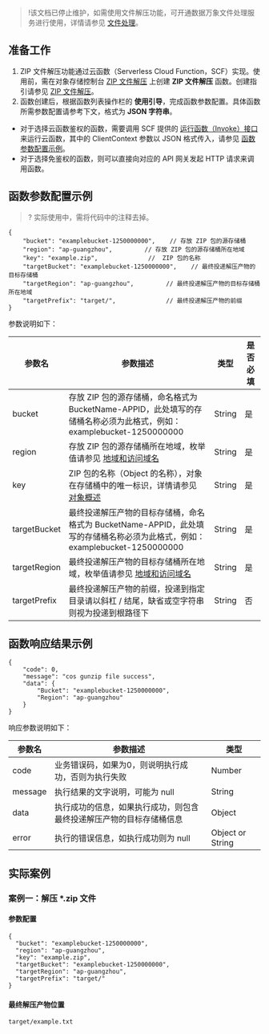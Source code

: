 >!该文档已停止维护，如需使用文件解压功能，可开通数据万象文件处理服务进行使用，详情请参见 [文件处理](https://cloud.tencent.com/document/product/436/82326)。


## 准备工作

1. ZIP 文件解压功能通过云函数（Serverless Cloud Function，SCF）实现。使用前，需在对象存储控制台 [ZIP 文件解压](https://console.cloud.tencent.com/cos5/application/cosGunzipApi) 上创建 **ZIP 文件解压** 函数。创建指引请参见 [ZIP 文件解压](https://cloud.tencent.com/document/product/436/67101)。
2. 函数创建后，根据函数列表操作栏的 **使用引导**，完成函数参数配置。具体函数所需参数配置请参考下文，格式为 **JSON 字符串**。
 - 对于选择云函数鉴权的函数，需要调用 SCF 提供的 [运行函数（Invoke）接口 ](https://cloud.tencent.com/document/api/583/17243) 来运行云函数，其中的 ClientContext 参数以 JSON 格式传入，请参见 [函数参数配置示例](#1)。
 - 对于选择免鉴权的函数，则可以直接向对应的 API 网关发起 HTTP 请求来调用函数。


<span id=1></span>
## 函数参数配置示例

>? 实际使用中，需将代码中的注释去掉。
>

```plaintext
{
    "bucket": "examplebucket-1250000000",    // 存放 ZIP 包的源存储桶
    "region": "ap-guangzhou",         // 存放 ZIP 包的源存储桶所在地域
    "key": "example.zip",              //  ZIP 包的名称
    "targetBucket": "examplebucket-1250000000",    // 最终投递解压产物的目标存储桶
    "targetRegion": "ap-guangzhou",         // 最终投递解压产物的目标存储桶所在地域
    "targetPrefix": "target/",              // 最终投递解压产物的前缀
}
```

参数说明如下：

| 参数名       | 参数描述                                                     | 类型   | 是否必填 |
| ------------ | ------------------------------------------------------------ | ------ | -------- |
| bucket       | 存放 ZIP 包的源存储桶，命名格式为 BucketName-APPID，此处填写的存储桶名称必须为此格式，例如：examplebucket-1250000000 | String | 是       |
| region       | 存放 ZIP 包的源存储桶所在地域，枚举值请参见 [地域和访问域名](https://cloud.tencent.com/document/product/436/6224) | String | 是       |
| key          | ZIP 包的名称（Object 的名称），对象在存储桶中的唯一标识，详情请参见 [对象概述](https://cloud.tencent.com/document/product/436/13324) | String | 是       |
| targetBucket | 最终投递解压产物的目标存储桶，命名格式为 BucketName-APPID，此处填写的存储桶名称必须为此格式，例如：examplebucket-1250000000 | String | 是       |
| targetRegion | 最终投递解压产物的目标存储桶所在地域，枚举值请参见 [地域和访问域名](https://cloud.tencent.com/document/product/436/6224) | String | 是       |
| targetPrefix | 最终投递解压产物的前缀，投递到指定目录请以斜杠 / 结尾，缺省或空字符串则视为投递到根路径下 | String | 否       |

## 函数响应结果示例
```plaintext
{
    "code": 0,
    "message": "cos gunzip file success",
    "data": {
        "Bucket": "examplebucket-1250000000",
        "Region": "ap-guangzhou"
    }
}
```

响应参数说明如下：

| 参数名  | 参数描述                                                     | 类型             |
| ------- | ------------------------------------------------------------ | ---------------- |
| code    | 业务错误码，如果为0，则说明执行成功，否则为执行失败          | Number           |
| message | 执行结果的文字说明，可能为 null                              | String           |
| data    | 执行成功的信息，如果执行成功，则包含最终投递解压产物的目标存储桶信息 | Object           |
| error   | 执行的错误信息，如执行成功则为 null                          | Object or String |

## 实际案例

### 案例一：解压 *.zip 文件

#### 参数配置

```plaintext
{
  "bucket": "examplebucket-1250000000",
  "region": "ap-guangzhou",
  "key": "example.zip",
  "targetBucket": "examplebucket-1250000000",
  "targetRegion": "ap-guangzhou",
  "targetPrefix": "target/"
}
```

#### 最终解压产物位置

```plaintext
target/example.txt
```
